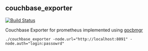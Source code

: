 ## couchbase_exporter

[![Build Status](https://travis-ci.org/lelvisl/couchbase_exporter.svg?branch=develop)](https://travis-ci.org/lelvisl/couchbase_exporter)

Couchbase Exporter for prometheus implemented using [gocbmgr](https://github.com/lelvisl/gocbmgr)

`./couchbase_exporter -node.url="http://localhost:8091" -node.auth="login:passowrd"`